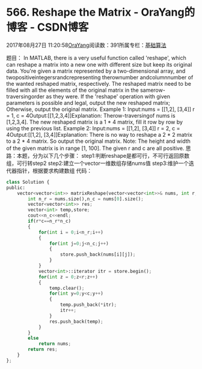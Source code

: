 
# 566. Reshape the Matrix - OraYang的博客 - CSDN博客

2017年08月27日 11:20:58[OraYang](https://me.csdn.net/u010665216)阅读数：391所属专栏：[基础算法](https://blog.csdn.net/column/details/16604.html)



题目：
In MATLAB, there is a very useful function called 'reshape', which can reshape a matrix into a new one with different size but keep its original data.
You're given a matrix represented by a two-dimensional array, and twopositiveintegersrandcrepresenting therownumber
 andcolumnnumber of the wanted reshaped matrix, respectively.
The reshaped matrix need to be filled with all the elements of the original matrix in the samerow-traversingorder as they were.
If the 'reshape' operation with given parameters is possible and legal, output the new reshaped matrix; Otherwise, output the original matrix.
Example 1:
Input:nums = 
[[1,2],
 [3,4]]
r = 1, c = 4Output:[[1,2,3,4]]Explanation:
Therow-traversingof nums is [1,2,3,4]. The new reshaped matrix is a 1 * 4 matrix, fill it row by row by using the previous list.
Example 2:
Input:nums = 
[[1,2],
 [3,4]]
r = 2, c = 4Output:[[1,2],
 [3,4]]Explanation:
There is no way to reshape a 2 * 2 matrix to a 2 * 4 matrix. So output the original matrix.
Note:
The height and width of the given matrix is in range [1, 100].
The given r and c are all positive.
思路：本题，分为以下几个步骤：
step1:判断reshape是都可行，不可行返回原数组，可行转step2
step2:建立一个vector一维数组存储nums值
step3:维护一个迭代器指针，根据要求构建数组
代码：

```python
class Solution {
public:
    vector<vector<int>> matrixReshape(vector<vector<int>>& nums, int r, int c) {
        int n_r = nums.size(),n_c = nums[0].size();
        vector<vector<int>> res;
        vector<int> temp,store;
        cout<<n_c<<endl;
        if(r*c==n_r*n_c)
        {
            for(int i = 0;i<n_r;i++)
            {
                for(int j=0;j<n_c;j++)
                {
                    store.push_back(nums[i][j]);
                }
            }
            vector<int>::iterator itr = store.begin();
            for(int z = 0;z<r;z++)
            {
                temp.clear();
                for(int y=0;y<c;y++)
                {
                    temp.push_back(*itr);
                    itr++;
                }
                res.push_back(temp);
            }
        }
        else
            return nums;
        return res;
    }
};
```


